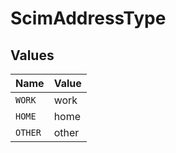 # ScimAddressType


## Values

| Name    | Value   |
| ------- | ------- |
| `WORK`  | work    |
| `HOME`  | home    |
| `OTHER` | other   |